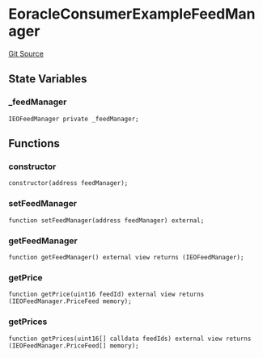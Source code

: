 # EoracleConsumerExampleFeedManager

[Git Source](https://github.com/Eoracle/target-contracts/blob/2a1c0c442230a3038c84f19545812da920182a69/src/examples/EoracleConsumerExampleFeedManager.sol)

## State Variables

### \_feedManager

```solidity
IEOFeedManager private _feedManager;
```

## Functions

### constructor

```solidity
constructor(address feedManager);
```

### setFeedManager

```solidity
function setFeedManager(address feedManager) external;
```

### getFeedManager

```solidity
function getFeedManager() external view returns (IEOFeedManager);
```

### getPrice

```solidity
function getPrice(uint16 feedId) external view returns (IEOFeedManager.PriceFeed memory);
```

### getPrices

```solidity
function getPrices(uint16[] calldata feedIds) external view returns (IEOFeedManager.PriceFeed[] memory);
```
